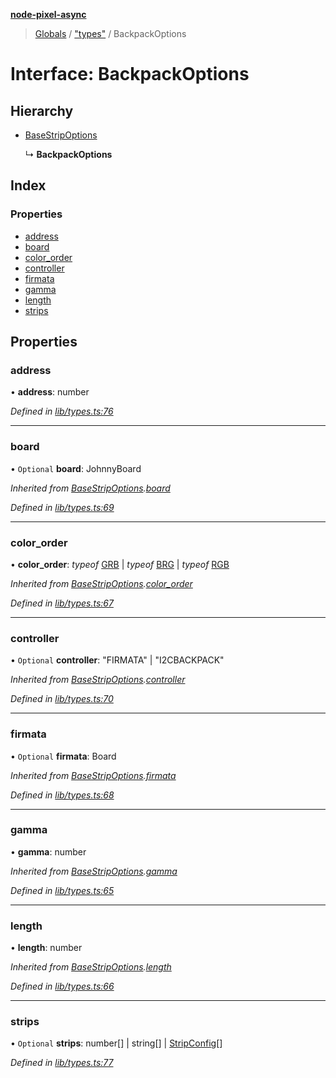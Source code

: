 **[node-pixel-async](../README.md)**

> [Globals](../globals.md) / ["types"](../modules/_types_.md) / BackpackOptions

# Interface: BackpackOptions

## Hierarchy

* [BaseStripOptions](_types_.basestripoptions.md)

  ↳ **BackpackOptions**

## Index

### Properties

* [address](_types_.backpackoptions.md#address)
* [board](_types_.backpackoptions.md#board)
* [color\_order](_types_.backpackoptions.md#color_order)
* [controller](_types_.backpackoptions.md#controller)
* [firmata](_types_.backpackoptions.md#firmata)
* [gamma](_types_.backpackoptions.md#gamma)
* [length](_types_.backpackoptions.md#length)
* [strips](_types_.backpackoptions.md#strips)

## Properties

### address

•  **address**: number

*Defined in [lib/types.ts:76](https://github.com/hweeks/node-pixel-async/blob/e2c8d0c/lib/types.ts#L76)*

___

### board

• `Optional` **board**: JohnnyBoard

*Inherited from [BaseStripOptions](_types_.basestripoptions.md).[board](_types_.basestripoptions.md#board)*

*Defined in [lib/types.ts:69](https://github.com/hweeks/node-pixel-async/blob/e2c8d0c/lib/types.ts#L69)*

___

### color\_order

•  **color\_order**: *typeof* [GRB](../modules/_constants_.md#grb) \| *typeof* [BRG](../modules/_constants_.md#brg) \| *typeof* [RGB](../modules/_constants_.md#rgb)

*Inherited from [BaseStripOptions](_types_.basestripoptions.md).[color_order](_types_.basestripoptions.md#color_order)*

*Defined in [lib/types.ts:67](https://github.com/hweeks/node-pixel-async/blob/e2c8d0c/lib/types.ts#L67)*

___

### controller

• `Optional` **controller**: \"FIRMATA\" \| \"I2CBACKPACK\"

*Inherited from [BaseStripOptions](_types_.basestripoptions.md).[controller](_types_.basestripoptions.md#controller)*

*Defined in [lib/types.ts:70](https://github.com/hweeks/node-pixel-async/blob/e2c8d0c/lib/types.ts#L70)*

___

### firmata

• `Optional` **firmata**: Board

*Inherited from [BaseStripOptions](_types_.basestripoptions.md).[firmata](_types_.basestripoptions.md#firmata)*

*Defined in [lib/types.ts:68](https://github.com/hweeks/node-pixel-async/blob/e2c8d0c/lib/types.ts#L68)*

___

### gamma

•  **gamma**: number

*Inherited from [BaseStripOptions](_types_.basestripoptions.md).[gamma](_types_.basestripoptions.md#gamma)*

*Defined in [lib/types.ts:65](https://github.com/hweeks/node-pixel-async/blob/e2c8d0c/lib/types.ts#L65)*

___

### length

•  **length**: number

*Inherited from [BaseStripOptions](_types_.basestripoptions.md).[length](_types_.basestripoptions.md#length)*

*Defined in [lib/types.ts:66](https://github.com/hweeks/node-pixel-async/blob/e2c8d0c/lib/types.ts#L66)*

___

### strips

• `Optional` **strips**: number[] \| string[] \| [StripConfig](../modules/_types_.md#stripconfig)[]

*Defined in [lib/types.ts:77](https://github.com/hweeks/node-pixel-async/blob/e2c8d0c/lib/types.ts#L77)*
